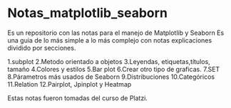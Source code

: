 # Notas_matplotlib_seaborn
Es un repositorio con las notas para el manejo de Matplotlib y Seaborn
Es una guia de lo más simple a lo más complejo con notas explicaciones dividido por secciones.

1.subplot
2.Metodo orientado a objetos
3.Leyendas, etiquetas,títulos, tamaño
4.Colores y estilos
5.Bar plot
6.Crear otro tipo de graficas.
7.SET
8.Párametros más usados de Seaborn
9.Distribuciones
10.Categóricos
11.Relation
12.Pairplot, Jpinplot y Heatmap

Estas notas fueron tomadas del curso de Platzi.
